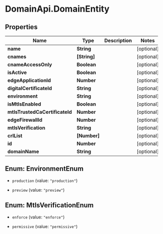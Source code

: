 # DomainApi.DomainEntity

## Properties

Name | Type | Description | Notes
------------ | ------------- | ------------- | -------------
**name** | **String** |  | [optional] 
**cnames** | **[String]** |  | [optional] 
**cnameAccessOnly** | **Boolean** |  | [optional] 
**isActive** | **Boolean** |  | [optional] 
**edgeApplicationId** | **Number** |  | [optional] 
**digitalCertificateId** | **String** |  | [optional] 
**environment** | **String** |  | [optional] 
**isMtlsEnabled** | **Boolean** |  | [optional] 
**mtlsTrustedCaCertificateId** | **Number** |  | [optional] 
**edgeFirewallId** | **Number** |  | [optional] 
**mtlsVerification** | **String** |  | [optional] 
**crlList** | **[Number]** |  | [optional] 
**id** | **Number** |  | [optional] 
**domainName** | **String** |  | [optional] 



## Enum: EnvironmentEnum


* `production` (value: `"production"`)

* `preview` (value: `"preview"`)





## Enum: MtlsVerificationEnum


* `enforce` (value: `"enforce"`)

* `permissive` (value: `"permissive"`)




